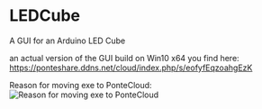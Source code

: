# LEDCube
A GUI for an Arduino LED Cube


an actual version of the GUI build on Win10 x64 you find here:
https://ponteshare.ddns.net/cloud/index.php/s/eofyfEqzoahgEzK

Reason for moving exe to PonteCloud:
![Reason for moving exe to PonteCloud](https://github.com/3raymon/LEDCube/blob/master/LedCubeGUI/builds/Annotation%202019-11-19%20102208.png)
